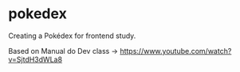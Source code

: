 # pokedex
Creating a Pokédex for frontend study.

Based on Manual do Dev class -> https://www.youtube.com/watch?v=SjtdH3dWLa8
